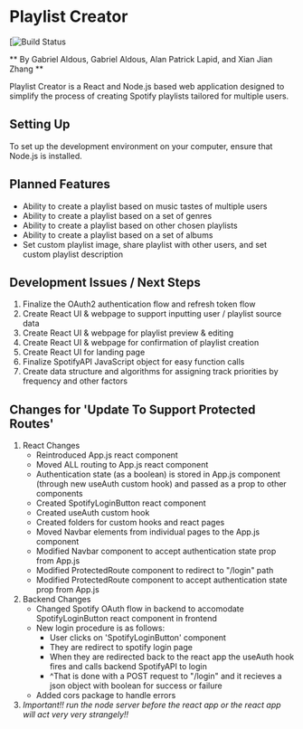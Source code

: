 # Playlist Creator

[![Build Status]()

** By Gabriel Aldous, Gabriel Aldous, Alan Patrick Lapid, and Xian Jian Zhang **

Playlist Creator is a React and Node.js based web application designed to
simplify the process of creating Spotify playlists tailored for multiple 
users. 

## Setting Up 

To set up the development environment on your computer, ensure that Node.js is installed. 

## Planned Features

- Ability to create a playlist based on music tastes of multiple users
- Ability to create a playlist based on a set of genres
- Ability to create a playlist based on other chosen playlists
- Ability to create a playlist based on a set of albums
- Set custom playlist image, share playlist with other users, and set custom playlist description

## Development Issues / Next Steps

1. Finalize the OAuth2 authentication flow and refresh token flow
2. Create React UI & webpage to support inputting user / playlist source data
3. Create React UI & webpage for playlist preview & editing
4. Create React UI & webpage for confirmation of playlist creation
5. Create React UI for landing page
6. Finalize SpotifyAPI JavaScript object for easy function calls
7. Create data structure and algorithms for assigning track priorities by frequency and other factors

## Changes for 'Update To Support Protected Routes'

1. React Changes
    - Reintroduced App.js react component
    - Moved ALL routing to App.js react component
    - Authentication state (as a boolean) is stored in App.js component (through new useAuth custom hook) and passed as a prop to other components
    - Created SpotifyLoginButton react component
    - Created useAuth custom hook
    - Created folders for custom hooks and react pages
    - Moved Navbar elements from individual pages to the App.js component
    - Modified Navbar component to accept authentication state prop from App.js 
    - Modified ProtectedRoute component to redirect to "/login" path
    - Modified ProtectedRoute component to accept authentication state prop from App.js 
2. Backend Changes
    - Changed Spotify OAuth flow in backend to accomodate SpotifyLoginButton react component in frontend
    - New login procedure is as follows:
        - User clicks on 'SpotifyLoginButton' component
        - They are redirect to spotify login page
        - When they are redirected back to the react app the useAuth hook fires and calls backend SpotifyAPI to login
        - ^That is done with a POST request to "/login" and it recieves a json object with boolean for success or failure
    - Added cors package to handle errors
3. *Important!! run the node server before the react app or the react app will act very very strangely!!*
